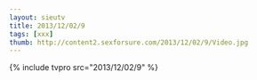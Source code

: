 ```yaml
--- 
layout: sieutv
title: 2013/12/02/9
tags: [xxx]
thumb: http://content2.sexforsure.com/2013/12/02/9/Video.jpg
---
```

{% include tvpro src="2013/12/02/9" %} 
